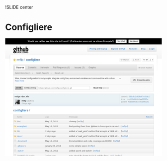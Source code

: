 !SLIDE center
# Configliere #

[ ![Configliere](04.Configliere.png) ](https://github.com/mrflip/configliere)
